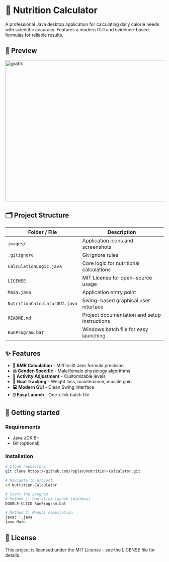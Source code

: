 # 🍎 Nutrition Calculator

A professional Java desktop application for calculating daily calorie needs with scientific accuracy. Features a modern GUI and evidence-based formulas for reliable results.


## 📸 Preview

<img width="692" height="449" alt="grafik" src="https://github.com/user-attachments/assets/db55d134-2b98-41f9-88d0-e280a96afa83" />

## 🗂 Project Structure

| Folder / File | Description |
|----------------|-------------|
| `images/` | Application icons and screenshots |
| `.gitignore` | Git ignore rules |
| `CalculationLogic.java` | Core logic for nutritional calculations |
| `LICENSE` | MIT License for open-source usage |
| `Main.java` | Application entry point |
| `NutritionCalculatorGUI.java` | Swing-based graphical user interface |
| `README.md` | Project documentation and setup instructions |
| `RunProgram.bat` | Windows batch file for easy launching |

## ✨ Features

- **🧮 BMR Calculation** - Mifflin-St Jeor formula precision
- **⚖️ Gender-Specific** - Male/female physiology algorithms  
- **🏃 Activity Adjustment** - Сustomizable levels
- **🎯 Goal Tracking** - Weight loss, maintenance, muscle gain
- **💻 Modern GUI** - Clean Swing interface
- **🖱️ Easy Launch** - One-click batch file

## 🚀 Getting started

### Requirements
- Java JDK 8+
- Git (optional)

### Installation
```bash
# Clone repository
git clone https://github.com/Pupler/Nutrition-Calculator.git

# Navigate to project
cd Nutrition-Calculator

# Start the program
# Method 1: One-click launch (Windows)
DOUBLE-CLICK RunProgram.bat

# Method 2: Manual compilation
javac *.java
java Main
```

## 📄 License

This project is licensed under the MIT License - see the LICENSE file for details.
